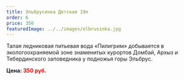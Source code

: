 ```yaml
---
title: Эльбрусинка Детская 19л
order: 6
price: 350
featuredImage: ../../images/elbrusinka.jpg
---
```


Талая ледниковая питьевая вода «Пилигрим» добывается в экологоохраняемой зоне знаменитых курортов Домбай, Архыз и Тебердинского заповедника у подножья горы Эльбрус.

**Цена: <span style="color:red">350 руб.</span>**
